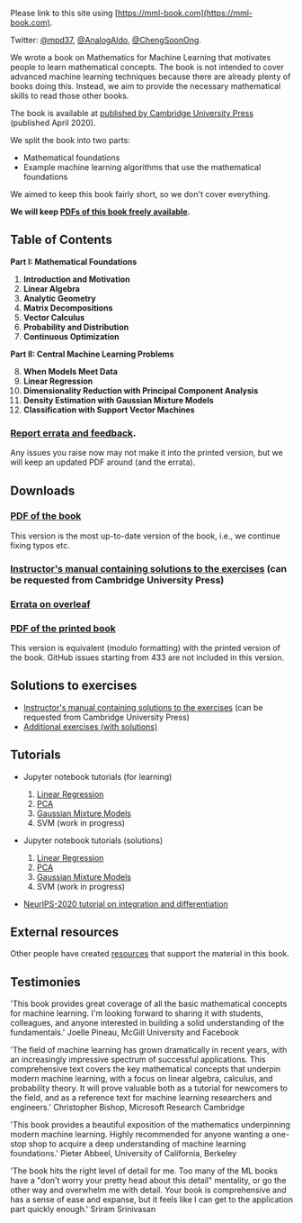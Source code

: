 ---
---

Please link to this site using [https://mml-book.com](https://mml-book.com).

Twitter: [@mpd37](https://twitter.com/mpd37), [@AnalogAldo](https://twitter.com/analogaldo), [@ChengSoonOng](https://twitter.com/ChengSoonOng).

We wrote a book on Mathematics for Machine Learning that motivates people to learn mathematical concepts. The book is not intended to cover advanced machine learning techniques because there are already plenty of books doing this. Instead, we aim to provide the necessary mathematical skills to read those other books.

The book is available at [published by Cambridge University Press](https://www.cambridge.org/academic/subjects/computer-science/pattern-recognition-and-machine-learning/mathematics-machine-learning?format=PB) (published April 2020).

We split the book into two parts:

* Mathematical foundations
* Example machine learning algorithms that use the mathematical foundations

We aimed to keep this book fairly short, so we don't cover everything.

**We will keep [PDFs of this book freely available](book/mml-book.pdf).**

##  Table of Contents

**Part I: Mathematical Foundations**  

1. **Introduction and Motivation**
2. **Linear Algebra**
3. **Analytic Geometry**
4. **Matrix Decompositions**
5. **Vector Calculus**
6. **Probability and Distribution**
7. **Continuous Optimization**

**Part II: Central Machine Learning Problems**  

8. **When Models Meet Data**
9. **Linear Regression**
10. **Dimensionality Reduction with Principal Component Analysis**
11. **Density Estimation with Gaussian Mixture Models**
12. **Classification with Support Vector Machines**


### [Report errata and feedback](https://github.com/mml-book/mml-book.github.io/issues).

Any issues you raise now may not make it into the printed version, but we will keep an updated PDF around (and the errata).


## Downloads
### [PDF of the book](book/mml-book.pdf)
This version is the most up-to-date version of the book, i.e., we continue fixing typos etc.
### [Instructor's manual containing solutions to the exercises](https://www.cambridge.org/us/academic/subjects/computer-science/pattern-recognition-and-machine-learning/mathematics-machine-learning) (can be requested from Cambridge University Press)
### [Errata on overleaf](https://www.overleaf.com/read/gskfhtxdwtmh)
### [PDF of the printed book](book/mml-book_printed.pdf)
This version is equivalent (modulo formatting) with the printed version of the book. GitHub issues starting from 433 are not included in this version.

## Solutions to exercises
- [Instructor's manual containing solutions to the exercises](https://www.cambridge.org/us/academic/subjects/computer-science/pattern-recognition-and-machine-learning/mathematics-machine-learning) (can be requested from Cambridge University Press)
- [Additional exercises (with solutions)](https://www.overleaf.com/read/jvnwngmkpckc)


## Tutorials

- Jupyter notebook tutorials (for learning)
	1. [Linear Regression](https://nbviewer.jupyter.org/github/mml-book/mml-book.github.io/blob/master/tutorials/tutorial_linear_regression.ipynb)
	2. [PCA](https://nbviewer.jupyter.org/github/mml-book/mml-book.github.io/blob/master/tutorials/tutorial_pca.ipynb)
	3. [Gaussian Mixture Models](https://nbviewer.jupyter.org/github/mml-book/mml-book.github.io/blob/master/tutorials/tutorial_gmm.ipynb)
	4. SVM (work in progress)

- Jupyter notebook tutorials (solutions)
	1. [Linear Regression](tutorials/tutorial_linear_regression.solution.ipynb)
	2. [PCA](tutorials/tutorial_pca.solution.ipynb)
	3. [Gaussian Mixture Models](tutorials/tutorial_gmm.solution.ipynb)
	4. SVM (work in progress)

- [NeurIPS-2020 tutorial on integration and differentiation](https://mml-book.github.io/slopes-expectations.html)


## External resources
Other people have created [resources](/external.html) that support the material in this book.

## Testimonies
'This book provides great coverage of all the basic mathematical concepts for machine learning. I'm looking forward to sharing it with students, colleagues, and anyone interested in building a solid understanding of the fundamentals.'
Joelle Pineau, McGill University and Facebook

'The field of machine learning has grown dramatically in recent years, with an increasingly impressive spectrum of successful applications. This comprehensive text covers the key mathematical concepts that underpin modern machine learning, with a focus on linear algebra, calculus, and probability theory. It will prove valuable both as a tutorial for newcomers to the field, and as a reference text for machine learning researchers and engineers.'
Christopher Bishop, Microsoft Research Cambridge

'This book provides a beautiful exposition of the mathematics underpinning modern machine learning. Highly recommended for anyone wanting a one-stop shop to acquire a deep understanding of machine learning foundations.'
Pieter Abbeel, University of California, Berkeley

'The book hits the right level of detail for me. Too many of the ML books have a "don't worry your pretty head about this detail" mentality, or go the other way and overwhelm me with detail. Your book is comprehensive and has a sense of ease and expanse, but it feels like I can get to the application part quickly enough.'
Sriram Srinivasan
